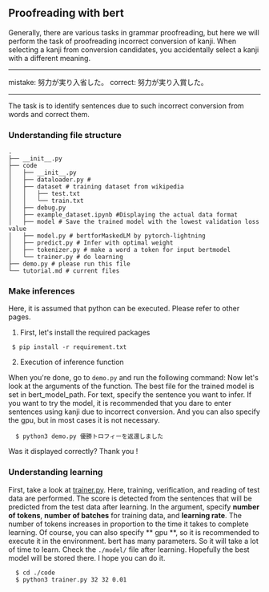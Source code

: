 ## Proofreading with bert 
Generally, there are various tasks in grammar proofreading, but here we will perform the task of proofreading incorrect conversion of kanji. When selecting a kanji from conversion candidates, you accidentally select a kanji with a different meaning.

---

mistake: 努力が実り入省した。
correct: 努力が実り入賞した。

---

The task is to identify sentences due to such incorrect conversion from words and correct them.   

### Understanding file structure 

```files 
.
├── __init__.py
├── code
│   ├── __init__.py
│   ├── dataloader.py # 
│   ├── dataset # training dataset from wikipedia 
│   │   ├── test.txt
│   │   └── train.txt
│   ├── debug.py
│   ├── example_dataset.ipynb #Displaying the actual data format 
│   ├── model # Save the trained model with the lowest validation loss value 
│   ├── model.py # bertforMaskedLM by pytorch-lightning 
│   ├── predict.py # Infer with optimal weight 
│   ├── tokenizer.py # make a word a token for input bertmodel
│   └── trainer.py # do learning 
├── demo.py # please run this file 
└── tutorial.md # current files

```
### Make inferences 

Here, it is assumed that python can be executed. Please refer to other pages.  
  
1. First, let's install the required packages 

```command
 $ pip install -r requirement.txt
```

2. Execution of inference function  

When you're done, go to `demo.py` and run the following command: 
Now let's look at the arguments of the function. The best file for the trained model is set in bert_model_path.
For text, specify the sentence you want to infer.
If you want to try the model, it is recommended that you dare to enter sentences using kanji due to incorrect conversion.
And you can also specify the gpu, but in most cases it is not necessary.    

```command
  $ python3 demo.py 優勝トロフィーを返還しました
```
  
Was it displayed correctly? Thank you !

### Understanding learning 

First, take a look at [trainer.py](https://github.com/kooose38/Tasks-by-bert/blob/master/grammer/code/trainer.py). Here, training, verification, and reading of test data are performed. The score is detected from the sentences that will be predicted from the test data after learning. In the argument, specify **number of tokens**, **number of batches** for training data, and **learning rate**. The number of tokens increases in proportion to the time it takes to complete learning. Of course, you can also specify ** gpu **, so it is recommended to execute it in the environment. bert has many parameters. So it will take a lot of time to learn. Check the `./model/` file after learning. Hopefully the best model will be stored there. I hope you can do it. 

```command
  $ cd ./code  
  $ python3 trainer.py 32 32 0.01 
```